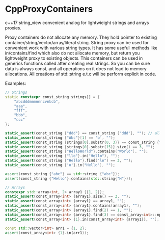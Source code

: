 # CppProxyContainers
 c++17 string_view convenient analog for lightwieight strings and arrays proxies. 

Proxy containers do not allocate any memory. They hold pointer to existing container/string/vector/array/literal string.
String proxy can be used for convenient work with various string types. 
It has some usefull methods like in/contains/find which also do not allocate memory, but return you lightweight proxy to existing objects.
This containers can be used in generics functions called after creating real strings.
So you can be sure data is always const, and all operations on it does not lead to memory allocations.
All creations of std::string e.t.c will be perform explicit in code.

Examples:

```c++
// Strings
static constexpr const_string strings[] = {
    "abcdddmmmnnncvnbcb",
    "aaa",
    "fff",
    "bbb",
    "ccc"
};

static_assert(const_string {"ddd"} == const_string {"ddd"}, ""); // all other operators have been defined
static_assert(const_string {"Abc"}[1] == 'b', "");
static_assert(const_string {strings[0].substr(0, 3)} == const_string {"abc"}, "");
static_assert(const_string {strings[0].substr(15)}.size() == 3, "");
static_assert(const_string {"HelloWorld"}.contains("World"), "");
static_assert(const_string {"llo"}.in("Hello"), "");
static_assert(const_string {"Hello"}.find("lo") == 3, "");
static_assert(const_string {'o'}.in("Hello"), "");

assert(const_string {"abc"} == std::string {"abc"});
assert(const_string {"Hello"}.contains(std::string{"H"}));

// Arrays
constexpr std::array<int, 2> array1 {{1, 2}};
static_assert(const_array<int> {array1}.size() == 2, "");
static_assert(const_array<int> {array1} == array1, "");
static_assert(const_array<int> {array1}.contains(array1), "");
static_assert(const_array<int> {array1}.find(2) == 1, "");
static_assert(const_array<int> {array1}.find(3) == const_array<int>::npos, "");
static_assert(const_array<int> {1}.in(const_array<int> {array1}), "");

const std::vector<int> arr1 = {1, 2};
assert(const_array<int> {1}.in(arr1));

```
